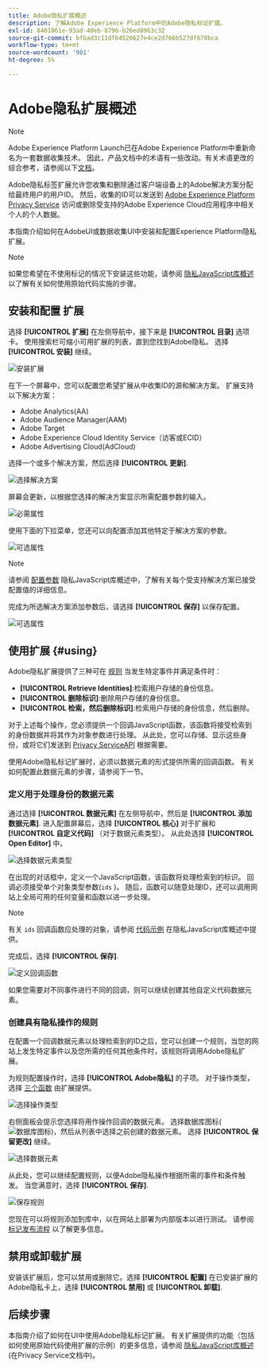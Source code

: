 ```yaml
---
title: Adobe隐私扩展概述
description: 了解Adobe Experience Platform中的Adobe隐私标记扩展。
exl-id: 8401861e-93ad-48eb-8796-b26ed8963c32
source-git-commit: bfbad3c11df64526627e4ce2d766b527df678bca
workflow-type: tm+mt
source-wordcount: '901'
ht-degree: 5%

---
```


# Adobe隐私扩展概述

>[!NOTE]
>
>Adobe Experience Platform Launch已在Adobe Experience Platform中重新命名为一套数据收集技术。 因此，产品文档中的术语有一些改动。有关术语更改的综合参考，请参阅以下[文档](../../../term-updates.md)。

Adobe隐私标签扩展允许您收集和删除通过客户端设备上的Adobe解决方案分配给最终用户的用户ID。 然后，收集的ID可以发送到 [Adobe Experience Platform Privacy Service](../../../../privacy-service/home.md) 访问或删除受支持的Adobe Experience Cloud应用程序中相关个人的个人数据。

本指南介绍如何在AdobeUI或数据收集UI中安装和配置Experience Platform隐私扩展。

>[!NOTE]
>
>如果您希望在不使用标记的情况下安装这些功能，请参阅 [隐私JavaScript库概述](../../../../privacy-service/js-library.md) 以了解有关如何使用原始代码实施的步骤。

## 安装和配置 扩展

选择 **[!UICONTROL 扩展]** 在左侧导航中，接下来是 **[!UICONTROL 目录]** 选项卡。 使用搜索栏可缩小可用扩展的列表，直到您找到Adobe隐私。 选择 **[!UICONTROL 安装]** 继续。

![安装扩展](../../../images/extensions/client/privacy/install.png)

在下一个屏幕中，您可以配置您希望扩展从中收集ID的源和解决方案。 扩展支持以下解决方案：

* Adobe Analytics(AA)
* Adobe Audience Manager(AAM)
* Adobe Target
* Adobe Experience Cloud Identity Service（访客或ECID）
* Adobe Advertising Cloud(AdCloud)

选择一个或多个解决方案，然后选择 **[!UICONTROL 更新]**.

![选择解决方案](../../../images/extensions/client/privacy/select-solutions.png)

屏幕会更新，以根据您选择的解决方案显示所需配置参数的输入。

![必需属性](../../../images/extensions/client/privacy/required-properties.png)

使用下面的下拉菜单，您还可以向配置添加其他特定于解决方案的参数。

![可选属性](../../../images/extensions/client/privacy/optional-properties.png)

>[!NOTE]
>
>请参阅 [配置参数](../../../../privacy-service/js-library.md#config-params) 隐私JavaScript库概述中，了解有关每个受支持解决方案已接受配置值的详细信息。

完成为所选解决方案添加参数后，请选择 **[!UICONTROL 保存]** 以保存配置。

![可选属性](../../../images/extensions/client/privacy/save-config.png)

## 使用扩展 {#using}

Adobe隐私扩展提供了三种可在 [规则](../../../ui/managing-resources/rules.md) 当发生特定事件并满足条件时：

* **[!UICONTROL Retrieve Identities]**:检索用户存储的身份信息。
* **[!UICONTROL 删除标识]**:删除用户存储的身份信息。
* **[!UICONTROL 检索，然后删除标识]**:检索用户存储的身份信息，然后删除。

对于上述每个操作，您必须提供一个回调JavaScript函数，该函数将接受检索到的身份数据并将其作为对象参数进行处理。 从此处，您可以存储、显示这些身份，或将它们发送到 [Privacy ServiceAPI](../../../../privacy-service/api/overview.md) 根据需要。

使用Adobe隐私标记扩展时，必须以数据元素的形式提供所需的回调函数。 有关如何配置此数据元素的步骤，请参阅下一节。

### 定义用于处理身份的数据元素

通过选择 **[!UICONTROL 数据元素]** 在左侧导航中，然后是 **[!UICONTROL 添加数据元素]**. 进入配置屏幕后，选择 **[!UICONTROL 核心]** 对于扩展和 **[!UICONTROL 自定义代码]** （对于数据元素类型）。 从此处选择 **[!UICONTROL Open Editor]** 中。

![选择数据元素类型](../../../images/extensions/client/privacy/data-element-type.png)

在出现的对话框中，定义一个JavaScript函数，该函数将处理检索到的标识。 回调必须接受单个对象类型参数(`ids` )。 随后，函数可以随意处理ID，还可以调用网站上全局可用的任何变量和函数以进一步处理。

>[!NOTE]
>
>有关 `ids` 回调函数应处理的对象，请参阅 [代码示例](../../../../privacy-service/js-library.md#samples) 在隐私JavaScript库概述中提供。

完成后，选择 **[!UICONTROL 保存]**.

![定义回调函数](../../../images/extensions/client/privacy/define-custom-code.png)

如果您需要对不同事件进行不同的回调，则可以继续创建其他自定义代码数据元素。

### 创建具有隐私操作的规则

在配置一个回调数据元素以处理检索到的ID之后，您可以创建一个规则，当您的网站上发生特定事件以及您所需的任何其他条件时，该规则将调用Adobe隐私扩展。

为规则配置操作时，选择 **[!UICONTROL Adobe隐私]** 的子项。 对于操作类型，选择 [三个函数](#using) 由扩展提供。

![选择操作类型](../../../images/extensions/client/privacy/action-type.png)

右侧面板会提示您选择将用作操作回调的数据元素。 选择数据库图标(![数据库图标](../../../images/extensions/client/privacy/database.png))，然后从列表中选择之前创建的数据元素。 选择 **[!UICONTROL 保留更改]** 继续。

![选择数据元素](../../../images/extensions/client/privacy/add-data-element.png)

从此处，您可以继续配置规则，以便Adobe隐私操作根据所需的事件和条件触发。 当您满意时，选择 **[!UICONTROL 保存]**.

![保存规则](../../../images/extensions/client/privacy/save-rule.png)

您现在可以将规则添加到库中，以在网站上部署为内部版本以进行测试。 请参阅 [标记发布流程](../../../ui/publishing/overview.md) 以了解更多信息。

## 禁用或卸载扩展

安装该扩展后，您可以禁用或删除它。选择 **[!UICONTROL 配置]** 在已安装扩展的Adobe隐私卡上，选择 **[!UICONTROL 禁用]** 或 **[!UICONTROL 卸载]**.

## 后续步骤

本指南介绍了如何在UI中使用Adobe隐私标记扩展。 有关扩展提供的功能（包括如何使用原始代码使用扩展的示例）的更多信息，请参阅 [隐私JavaScript库概述](../../../../privacy-service/js-library.md) (在Privacy Service文档中)。
